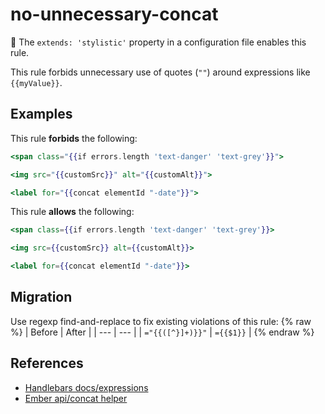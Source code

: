 # no-unnecessary-concat

:dress: The `extends: 'stylistic'` property in a configuration file enables this rule.

This rule forbids unnecessary use of quotes (`""`) around expressions like `{{myValue}}`.

## Examples

This rule **forbids** the following:

```hbs
<span class="{{if errors.length 'text-danger' 'text-grey'}}">

<img src="{{customSrc}}" alt="{{customAlt}}">

<label for="{{concat elementId "-date"}}">
```

This rule **allows** the following:

```hbs
<span class={{if errors.length 'text-danger' 'text-grey'}}>

<img src={{customSrc}} alt={{customAlt}}>

<label for={{concat elementId "-date"}}>
```

## Migration

Use regexp find-and-replace to fix existing violations of this rule:
{% raw %}
| Before | After |
| --- | --- |
| `="{{([^}]+)}}"` | `={{$1}}` |
{% endraw %}
## References

* [Handlebars docs/expressions](https://handlebarsjs.com/guide/expressions.html)
* [Ember api/concat helper](https://api.emberjs.com/ember/release/classes/Ember.Templates.helpers/methods/concat?anchor=concat)
